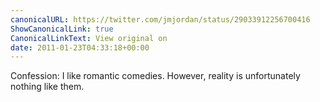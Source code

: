 ```yaml
---
canonicalURL: https://twitter.com/jmjordan/status/29033912256700416
ShowCanonicalLink: true
CanonicalLinkText: View original on
date: 2011-01-23T04:33:18+00:00
---
```

Confession: I like romantic comedies. However, reality is unfortunately nothing like them.